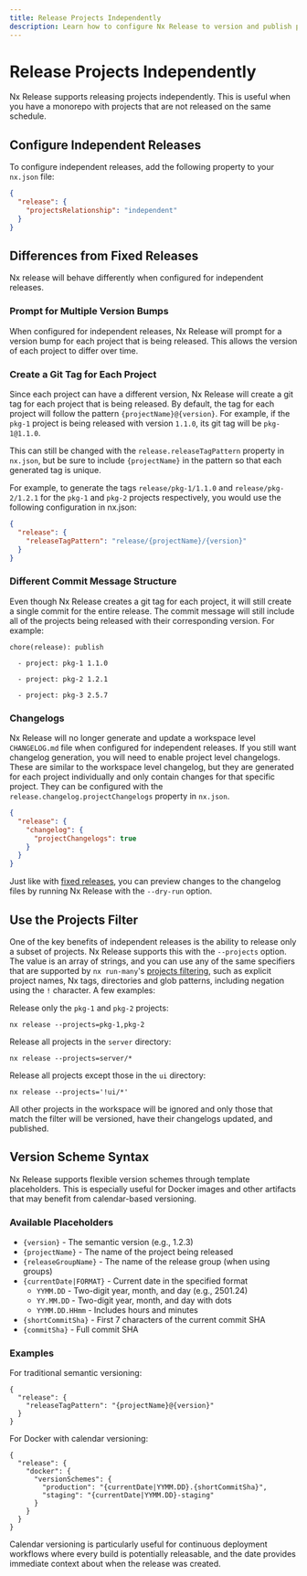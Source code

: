 ```yaml
---
title: Release Projects Independently
description: Learn how to configure Nx Release to version and publish projects independently in your monorepo, allowing different release schedules for different projects.
---
```


# Release Projects Independently

Nx Release supports releasing projects independently. This is useful when you have a monorepo with projects that are not released on the same schedule.

## Configure Independent Releases

To configure independent releases, add the following property to your `nx.json` file:

```nx.json
{
  "release": {
    "projectsRelationship": "independent"
  }
}
```

## Differences from Fixed Releases

Nx release will behave differently when configured for independent releases.

### Prompt for Multiple Version Bumps

When configured for independent releases, Nx Release will prompt for a version bump for each project that is being released. This allows the version of each project to differ over time.

### Create a Git Tag for Each Project

Since each project can have a different version, Nx Release will create a git tag for each project that is being released. By default, the tag for each project will follow the pattern `{projectName}@{version}`. For example, if the `pkg-1` project is being released with version `1.1.0`, its git tag will be `pkg-1@1.1.0`.

This can still be changed with the `release.releaseTagPattern` property in `nx.json`, but be sure to include `{projectName}` in the pattern so that each generated tag is unique.

For example, to generate the tags `release/pkg-1/1.1.0` and `release/pkg-2/1.2.1` for the `pkg-1` and `pkg-2` projects respectively, you would use the following configuration in nx.json:

```json nx.json
{
  "release": {
    "releaseTagPattern": "release/{projectName}/{version}"
  }
}
```

### Different Commit Message Structure

Even though Nx Release creates a git tag for each project, it will still create a single commit for the entire release. The commit message will still include all of the projects being released with their corresponding version. For example:

```
chore(release): publish

  - project: pkg-1 1.1.0

  - project: pkg-2 1.2.1

  - project: pkg-3 2.5.7
```

### Changelogs

Nx Release will no longer generate and update a workspace level `CHANGELOG.md` file when configured for independent releases. If you still want changelog generation, you will need to enable project level changelogs. These are similar to the workspace level changelog, but they are generated for each project individually and only contain changes for that specific project. They can be configured with the `release.changelog.projectChangelogs` property in `nx.json`.

```json nx.json
{
  "release": {
    "changelog": {
      "projectChangelogs": true
    }
  }
}
```

Just like with [fixed releases](/recipes/nx-release/get-started-with-nx-release), you can preview changes to the changelog files by running Nx Release with the `--dry-run` option.

## Use the Projects Filter

One of the key benefits of independent releases is the ability to release only a subset of projects. Nx Release supports this with the `--projects` option. The value is an array of strings, and you can use any of the same specifiers that are supported by `nx run-many`'s [projects filtering](/reference/core-api/nx/documents/run-many), such as explicit project names, Nx tags, directories and glob patterns, including negation using the `!` character. A few examples:

Release only the `pkg-1` and `pkg-2` projects:

```shell
nx release --projects=pkg-1,pkg-2
```

Release all projects in the `server` directory:

```shell
nx release --projects=server/*
```

Release all projects except those in the `ui` directory:

```shell
nx release --projects='!ui/*'
```

All other projects in the workspace will be ignored and only those that match the filter will be versioned, have their changelogs updated, and published.

## Version Scheme Syntax

Nx Release supports flexible version schemes through template placeholders. This is especially useful for Docker images and other artifacts that may benefit from calendar-based versioning.

### Available Placeholders

- `{version}` - The semantic version (e.g., 1.2.3)
- `{projectName}` - The name of the project being released
- `{releaseGroupName}` - The name of the release group (when using groups)
- `{currentDate|FORMAT}` - Current date in the specified format
  - `YYMM.DD` - Two-digit year, month, and day (e.g., 2501.24)
  - `YY.MM.DD` - Two-digit year, month, and day with dots
  - `YYMM.DD.HHmm` - Includes hours and minutes
- `{shortCommitSha}` - First 7 characters of the current commit SHA
- `{commitSha}` - Full commit SHA

### Examples

For traditional semantic versioning:
```jsonc {% fileName="nx.json" %}
{
  "release": {
    "releaseTagPattern": "{projectName}@{version}"
  }
}
```

For Docker with calendar versioning:
```jsonc {% fileName="nx.json" %}
{
  "release": {
    "docker": {
      "versionSchemes": {
        "production": "{currentDate|YYMM.DD}.{shortCommitSha}",
        "staging": "{currentDate|YYMM.DD}-staging"
      }
    }
  }
}
```

Calendar versioning is particularly useful for continuous deployment workflows where every build is potentially releasable, and the date provides immediate context about when the release was created.
